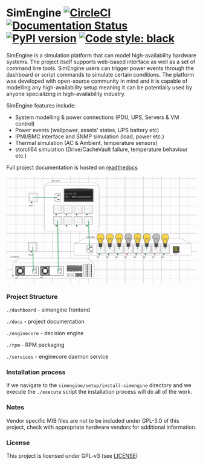 # SimEngine [![CircleCI](https://circleci.com/gh/Alteeve/simengine.svg?style=svg)](https://circleci.com/gh/Alteeve/simengine) [![Documentation Status](https://readthedocs.org/projects/simengine/badge/?version=latest)](https://simengine.readthedocs.io/en/latest/?badge=latest) [![PyPI version](https://badge.fury.io/py/SimEngine.svg)](https://badge.fury.io/py/SimEngine) [![Code style: black](https://img.shields.io/badge/code%20style-black-000000.svg)](https://github.com/ambv/black)

SimEngine is a simulation platform that can model high-availability hardware systems. The project itself supports web-based interface as well as a set of command line tools. SimEngine users can trigger power events through the dashboard or script commands to simulate certain conditions. The platform was developed with open-source community in mind and it is capable of modelling any high-availability setup meaning it can be potentially used by anyone specializing in high-availability industry.

SimEngine features include:

-   System modelling & power connections (PDU, UPS, Servers & VM control)
-   Power events (wallpower, assets' states, UPS battery etc)
-   IPMI/BMC interface and SNMP simulation (load, power etc.)
-   Thermal simulation (AC & Ambient, temperature sensors)
-   storcli64 simulation (Drive/CacheVault failure, temperature behaviour etc.)

Full project documentation is hosted on [readthedocs](https://simengine.readthedocs.io/en/latest)

![](./docs/simengine.gif)

### Project Structure

`./dashboard` - simengine frontend

`./docs` - project documentation

`./enginecore` - decision engine

`./rpm` - RPM packaging

`./services` - enginecore daemon service

### Installation process

If we navigate to the `simengine/setup/install-simengine` directory and we execute the `./execute` script the installation process will do all of the work.


### Notes

Vendor specific MIB files are not to be included under GPL-3.0 of this project, check with appropriate hardware vendors for additional information.

### License

This project is licensed under GPL-v3 (see [LICENSE](./LICENSE.txt))
